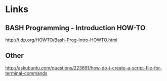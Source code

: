 # Links
## BASH Programming - Introduction HOW-TO
http://tldp.org/HOWTO/Bash-Prog-Intro-HOWTO.html

## Other
http://askubuntu.com/questions/223691/how-do-i-create-a-script-file-for-terminal-commands